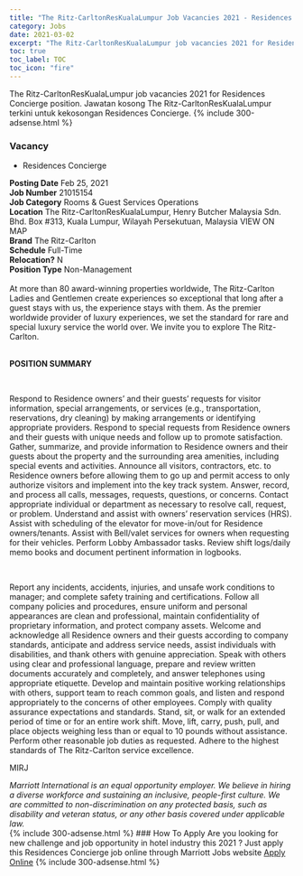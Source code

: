 ```yaml
---
title: "The Ritz-CarltonResKualaLumpur Job Vacancies 2021 - Residences Concierge" 
category: Jobs 
date: 2021-03-02 
excerpt: "The Ritz-CarltonResKualaLumpur job vacancies 2021 for Residences Concierge position. Jawatan kosong The Ritz-CarltonResKualaLumpur terkini untuk kekosongan Residences Concierge." 
toc: true 
toc_label: TOC 
toc_icon: "fire" 
--- 
```


The Ritz-CarltonResKualaLumpur job vacancies 2021 for Residences Concierge position. Jawatan kosong The Ritz-CarltonResKualaLumpur terkini untuk kekosongan Residences Concierge. 
{% include 300-adsense.html %} 
### Vacancy 
- Residences Concierge 
<div><div><b>Posting Date</b> Feb 25, 2021<br><b>Job Number</b> 21015154<br><b>Job Category</b> Rooms &amp; Guest Services Operations<br><b>Location</b> The Ritz-CarltonResKualaLumpur, Henry Butcher Malaysia Sdn. Bhd.  Box #313, Kuala Lumpur, Wilayah Persekutuan, Malaysia VIEW ON MAP<br><b>Brand</b> The Ritz-Carlton<br><b>Schedule</b> Full-Time<br><b>Relocation?</b> N<br><b>Position Type</b> Non-Management<br><br><div>    At more than 80 award-winning properties worldwide, The Ritz-Carlton Ladies and Gentlemen create experiences so exceptional that long after a guest stays with us, the experience stays with them. As the premier worldwide provider of luxury experiences, we set the standard for rare and special luxury service the world over. We invite you to explore The Ritz-Carlton.    </div><br></div><div> <p><strong>POSITION SUMMARY</strong></p> <p>&#160;</p> <p>Respond to Residence owners&#8217; and their guests&#8217; requests for visitor information, special arrangements, or services (e.g., transportation, reservations, dry cleaning) by making arrangements or identifying appropriate providers. Respond to special requests from Residence owners and their guests with unique needs and follow up to promote satisfaction. Gather, summarize, and provide information to Residence owners and their guests about the property and the surrounding area amenities, including special events and activities. Announce all visitors, contractors, etc. to Residence owners before allowing them to go up and permit access to only authorize visitors and implement into the key track system. Answer, record, and process all calls, messages, requests, questions, or concerns. Contact appropriate individual or department as necessary to resolve call, request, or problem. Understand and assist with owners&#8217; reservation services (HRS). Assist with scheduling of the elevator for move-in/out for Residence owners/tenants. Assist with Bell/valet services for owners when requesting for their vehicles. Perform Lobby Ambassador tasks. Review shift logs/daily memo books and document pertinent information in logbooks.</p> <p>&#160;</p> <p>Report any incidents, accidents, injuries, and unsafe work conditions to manager; and complete safety training and certifications. Follow all company policies and procedures, ensure uniform and personal appearances are clean and professional, maintain confidentiality of proprietary information, and protect company assets. Welcome and acknowledge all Residence owners and their guests according to company standards, anticipate and address service needs, assist individuals with disabilities, and thank others with genuine appreciation. Speak with others using clear and professional language, prepare and review written documents accurately and completely, and answer telephones using appropriate etiquette. Develop and maintain positive working relationships with others, support team to reach common goals, and listen and respond appropriately to the concerns of other employees. Comply with quality assurance expectations and standards. Stand, sit, or walk for an extended period of time or for an entire work shift. Move, lift, carry, push, pull, and place objects weighing less than or equal to 10 pounds without assistance. Perform other reasonable job duties as requested. Adhere to the highest standards of The Ritz-Carlton service excellence.</p> <p>MIRJ</p> </div> <em>Marriott International is an equal opportunity employer.&#160;We believe in hiring a diverse workforce and sustaining an inclusive, people-first culture.&#160;We are committed to non-discrimination on&#160;any&#160;protected&#160;basis, such as disability and veteran status, or any other basis covered under applicable law.</em><br></div> 
{% include 300-adsense.html %} 
### How To Apply 
Are you looking for new challenge and job opportunity in hotel industry this 2021 ?
Just apply this Residences Concierge job online through Marriott Jobs website 
<a href="https://jobs.marriott.com/marriott/jobs/21015154?lang=en-us" class="btn btn--info" target="_blank" rel="nofollow noopenner">Apply Online</a> 
{% include 300-adsense.html %} 